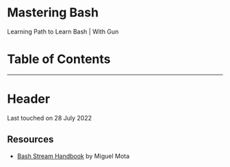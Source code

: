 # Mastering Bash
Learning Path to Learn Bash | With Gun



# Table of Contents





----



# Header

Last touched on 28 July 2022





## Resources

- [Bash Stream Handbook](https://github.com/miguelmota/bash-streams-handbook) by Miguel Mota
